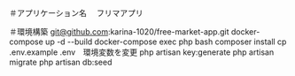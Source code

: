 ＃アプリケーション名
　フリマアプリ

＃環境構築
git@github.com:karina-1020/free-market-app.git
docker-compose up -d --build
docker-compose exec php bash
composer install
cp .env.example .env　環境変数を変更
php artisan key:generate
php artisan migrate
php artisan db:seed
